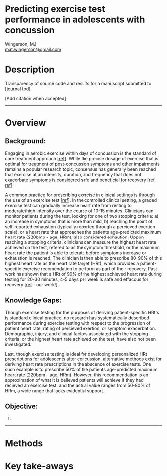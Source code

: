 # Predicting exercise test performance in adolescents with concussion
Wingerson, MJ  
mat.wingerson@gmail.com

# Description 
Transparency of source code and results for a manuscript submitted to [journal tbd]. 

[Add citation when accepted]

---

# Overview

## Background:
Engaging in aerobic exercise within days of concussion is the standard of care treatment approach [[ref](https://pubmed.ncbi.nlm.nih.gov/37316185/)]. While the precise dosage of exercise that is optimal for treatment of post-concussion symptoms and other impairments remains a popular research topic, consensus has generally been reached that exercise at an intensity, duration, and frequency that does not exacerbate symptoms is considered safe and beneficial for recovery [[ref](https://pubmed.ncbi.nlm.nih.gov/37316210/), [ref](https://pubmed.ncbi.nlm.nih.gov/30715132/)].  

A common practice for prescribing exercise in clinical settings is through the use of an exercise test [[ref](https://pubmed.ncbi.nlm.nih.gov/40135995/)]. In the controlled clinical setting, a graded exercise test can gradually increase heart rate from resting to moderate/high intensity over the course of 10-15 minutes. Clinicians can monitor patients during the test, looking for one of two stopping criteria: a) an increase in symptoms that is more than mild, b) reaching the point of self-reported exhaustion (typically reported through a percieved exertion scale), or a heart rate that approaches the patients age-predicted maximum heart rate (220bmp - age, HRm), also considered exhaution. Uppon reaching a stopping criteria, clinicians can measure the highest heart rate achieved on the test, refered to as the symptom threshold, or the maximum heart rate the patient is able to tolerate before symptoms increase or exhaustion is reached. The clinician is then able to prescribe 80-90% of this highest heart rate as the heart rate target (HRt), which provides a patient-specific exercise recomendation to perform as part of their recovery. Past work has shown that a HRt of 90% of the highest achieved heart rate during testing for 20-30 minutes, 4-5 days per week is safe and effacous for recovery [[ref](https://pubmed.ncbi.nlm.nih.gov/35489100/) - our work!].  

## Knowledge Gaps:
Though exercise testing for the purposes of deriving patient-specific HRt's is standard clinical practice, no research has systematically described performance during exercise testing with respect to the progression of patient heart rate, rating of percieved exertion, or symptom exacerbation. Demographic, injury, and clinical factors associated with the stopping criteria, or the highest heart rate achieved on the test, have also not been investigated.

Last, though exercise testing is ideal for developing personalized HRt prescriptions for adolescents after concussion, alternative methods exist for deriving heart rate prescriptions in the abscence of exercise tests. One such example is to prescribe 50% of the patients age-predicted maximum heart rate (220bpm - age, HRm). However, this recommendation is an approximation of what it is believed patients will achieve if they had recieved an exercise test, and the actual value ranges from 50-80% of HRm, a wide range that lacks evidential support. 


## Objective:
1. 

---

# Methods




# Key take-aways
